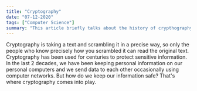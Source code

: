 ```yaml
---
title: "Cryptography"
date: "07-12-2020"
tags: ["Computer Science"]
summary: "This article briefly talks about the history of crypthography, symmetric and asymmetric key cryptography and explains the logic behind digital signatures and digital certificates."
---
```


Cryptography is taking a text and scrambling it in a precise way, so only the people who know precisely how you scrambled it can read the original text. Cryptography has been used for centuries to protect sensitive information. In the last 2 decades, we have been keeping personal information on our personal computers and we send data to each other occasionally using computer networks. But how do we keep our information safe? That's where cryptography comes into play.
